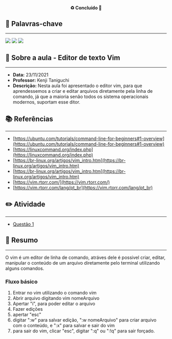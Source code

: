 <h4 align="center"> 
♻️ Concluído 🚀
</h4>

## 🔑 Palavras-chave
---

![](https://img.shields.io/static/v1?label&message=Editor&color=red)
![](https://img.shields.io/static/v1?label&message=Vim&color=blue)
![](https://img.shields.io/static/v1?label&message=Terminal&color=green)

## 📖 Sobre a aula - Editor de texto Vim
---

-  **Data:** 23/11/2021
-  **Professor:** Kenji Taniguchi
-  **Descrição:** Nesta aula foi apresentado o editor vim, para que aprendessemos a criar e editar arquivos diretamente pela linha de comando, já que a maioria senão todos os sistema operacionais modernos, suportam esse ditor.

## 📚 Referências
---

- [https://ubuntu.com/tutorials/command-line-for-beginners#1-overview](https://ubuntu.com/tutorials/command-line-for-beginners#1-overview)
- [https://linuxcommand.org/index.php](https://linuxcommand.org/index.php)
- [https://br-linux.org/artigos/vim_intro.htm](https://br-linux.org/artigos/vim_intro.htm)
- [https://br-linux.org/artigos/vim_intro.htm](https://br-linux.org/artigos/vim_intro.htm)
- [https://vim.rtorr.com/](https://vim.rtorr.com/)
- [https://vim.rtorr.com/lang/pt_br](https://vim.rtorr.com/lang/pt_br)

## ✏️ Atividade
---

- [Questão 1](questao-1/README.md)

## 📒 Resumo
---

O vim é um editor de linha de comando, atráves dele é possivel criar, editar, manipular o conteúdo de um arquivo diretamente pelo terminal utilizando alguns comandos.

### Fluxo básico

1. Entrar no vim utilizando o comando vim
2. Abrir arquivo digitando vim nomeArquivo
3. Apertar "i", para poder editar o arquivo
4. Fazer edições
5. apertar "esc"
6. digitar ":w" para salvar edição, ":w nomeArquivo" para criar arquivo com o conteúdo, e ":x" para salvar e sair do vim
7. para sair do vim, clicar "esc", digitar ":q" ou ":!q" para sair forçado.


